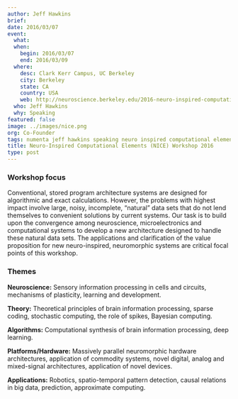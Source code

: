 ```yaml
---
author: Jeff Hawkins
brief:
date: 2016/03/07
event:
  what:
  when:
    begin: 2016/03/07
    end: 2016/03/09
  where:
    desc: Clark Kerr Campus, UC Berkeley
    city: Berkeley
    state: CA
    country: USA
    web: http://neuroscience.berkeley.edu/2016-neuro-inspired-computational-elements-workshop/
  who: Jeff Hawkins
  why: Speaking
featured: false
image: ../images/nice.png
org: Co-Founder
tags: numenta jeff hawkins speaking neuro inspired computational elements workshop nice 2016
title: Neuro-Inspired Computational Elements (NICE) Workshop 2016
type: post
---
```


### Workshop focus

Conventional, stored program architecture systems are designed for algorithmic
and exact calculations.  However, the problems with highest impact involve
large, noisy, incomplete, “natural” data sets that do not lend themselves to
convenient solutions by current systems.  Our task is to build upon the
convergence among neuroscience, microelectronics and computational systems to
develop a new architecture designed to handle these natural data sets. The
applications and clarification of the value proposition for new neuro-inspired,
neuromorphic systems are critical focal points of this workshop.

### Themes

**Neuroscience:** Sensory information processing in cells and circuits,
mechanisms of plasticity, learning and development.

**Theory:** Theoretical principles of brain information processing, sparse
coding, stochastic computing, the role of spikes, Bayesian computing.

**Algorithms:** Computational synthesis of brain information processing, deep
learning.

**Platforms/Hardware:** Massively parallel neuromorphic hardware architectures,
application of commodity systems, novel digital, analog and mixed-signal
architectures, application of novel devices.

**Applications:** Robotics, spatio-temporal pattern detection, causal relations
in big data, prediction, approximate computing.
